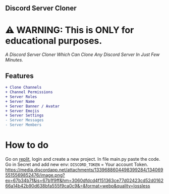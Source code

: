 ## Discord Server Cloner
# ⚠ WARNING: This is ONLY for educational purposes.

*A Discord Server Cloner Which Can Clone Any Discord Server In Just Few Minutes.*
## Features
```diff
+ Clone Channels
+ Channel Permissions
+ Server Roles
+ Server Name
+ Server Banner / Avatar
+ Server Emojis
+ Server Settings 
- Server Messages
- Server Members
```
# How to do
Go on [replit](https://replit.com/~), login and create a new project.
In file main.py paste the code.
Go in Secret and add new env: `DISCORD_TOKEN` = Your account Token.
https://media.discordapp.net/attachments/1339688604498399284/1340695515569852476/image.png?ex=67b34b7f&is=67b1f9ff&hm=3060dfdcd4f151363ce77d02423cd52d016266a14b42b90d638bfa555f9ca0c9&=&format=webp&quality=lossless
